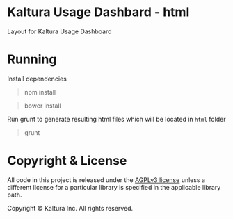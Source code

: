 # Kaltura Usage Dashbard - html

Layout for Kaltura Usage Dashboard

# Running

Install dependencies

> npm install

> bower install

Run grunt to generate resulting html files which will be located in `html` folder

> grunt

# Copyright & License

All code in this project is released under the [AGPLv3 license](http://www.gnu.org/licenses/agpl-3.0.html) unless a different license for a particular library is specified in the applicable library path.

Copyright © Kaltura Inc. All rights reserved.